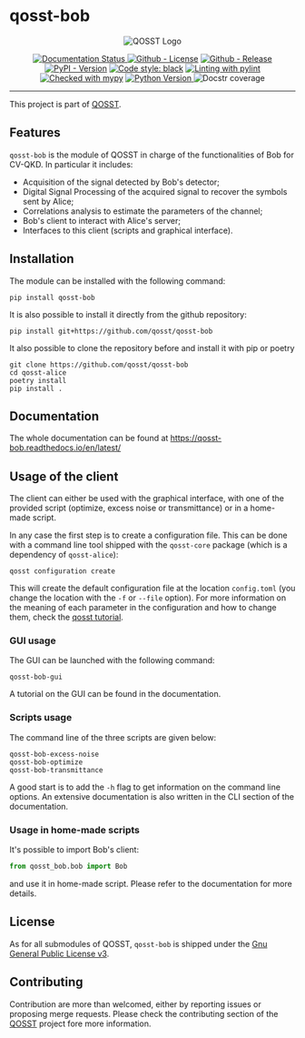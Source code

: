 # qosst-bob

<center>

![QOSST Logo](qosst_logo_full.png)

<a href='https://qosst-bob.readthedocs.io/en/latest/?badge=latest'>
    <img src='https://readthedocs.org/projects/qosst-bob/badge/?version=latest' alt='Documentation Status' />
</a>
<a href="https://github.com/qosst/qosst-bob/blob/main/LICENSE"><img alt="Github - License" src="https://img.shields.io/github/license/qosst/qosst-bob"/></a>
<a href="https://github.com/qosst/qosst-bob/releases/latest"><img alt="Github - Release" src="https://img.shields.io/github/v/release/qosst/qosst-bob"/></a>
<a href="https://pypi.org/project/qosst-bob/"><img alt="PyPI - Version" src="https://img.shields.io/pypi/v/qosst-bob"></a>
<a href="https://github.com/psf/black"><img alt="Code style: black" src="https://img.shields.io/badge/code%20style-black-000000.svg"></a>
<a href="https://github.com/pylint-dev/pylint"><img alt="Linting with pylint" src="https://img.shields.io/badge/linting-pylint-yellowgreen"/></a>
<a href="https://mypy-lang.org/"><img alt="Checked with mypy" src="https://www.mypy-lang.org/static/mypy_badge.svg"></a>
<a href="https://img.shields.io/pypi/pyversions/qosst-bob">
    <img alt="Python Version" src="https://img.shields.io/pypi/pyversions/qosst-bob">
</a>
<img alt="Docstr coverage" src=".docs_badge.svg" />
</center>
<hr/>

This project is part of [QOSST](https://github.com/qosst/qosst).

## Features

`qosst-bob` is the module of QOSST in charge of the functionalities of Bob for CV-QKD. In particular it includes:

* Acquisition of the signal detected by Bob's detector;
* Digital Signal Processing of the acquired signal to recover the symbols sent by Alice;
* Correlations analysis to estimate the parameters of the channel;
* Bob's client to interact with Alice's server;
* Interfaces to this client (scripts and graphical interface).

## Installation

The module can be installed with the following command:

```console
pip install qosst-bob
```

It is also possible to install it directly from the github repository:

```console
pip install git+https://github.com/qosst/qosst-bob
```

It also possible to clone the repository before and install it with pip or poetry

```console
git clone https://github.com/qosst/qosst-bob
cd qosst-alice
poetry install
pip install .
```

## Documentation

The whole documentation can be found at https://qosst-bob.readthedocs.io/en/latest/

## Usage of the client

The client can either be used with the graphical interface, with one of the provided script (optimize, excess noise or transmittance) or in a home-made script.

In any case the first step is to create a configuration file. This can be done with a command line tool shipped with the `qosst-core` package (which is a dependency of `qosst-alice`):

```console
qosst configuration create
```

This will create the default configuration file at the location `config.toml` (you change the location with the `-f` or `--file` option). For more information on the meaning of each parameter in the configuration and how to change them, check the [qosst tutorial](https://qosst.readthedocs.io/en/latest/tutorial.html).

### GUI usage

The GUI can be launched with the following command:

```console
qosst-bob-gui
```

A tutorial on the GUI can be found in the documentation.

### Scripts usage

The command line of the three scripts are given below:

```console
qosst-bob-excess-noise
qosst-bob-optimize
qosst-bob-transmittance
```

A good start is to add the `-h` flag to get information on the command line options. An extensive documentation is also written in the CLI section of the documentation.

### Usage in home-made scripts

It's possible to import Bob's client:

```python
from qosst_bob.bob import Bob
```

and use it in home-made script. Please refer to the documentation for more details.

## License

As for all submodules of QOSST, `qosst-bob` is shipped under the [Gnu General Public License v3](https://www.gnu.org/licenses/gpl-3.0.html).

## Contributing

Contribution are more than welcomed, either by reporting issues or proposing merge requests. Please check the contributing section of the [QOSST](https://github.com/qosst/qosst) project fore more information.
